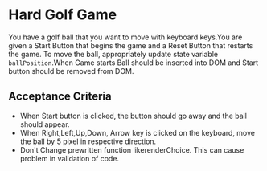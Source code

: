 # Hard Golf Game

 You have a golf ball that you want to move with keyboard keys.You are given a Start Button that begins the game and a Reset Button that restarts the game. To move the ball, appropriately update state variable <code>ballPosition</code>.When Game starts Ball should be inserted into DOM and Start button should be removed from DOM.

## Acceptance Criteria
- When Start button is clicked, the button should go away and the ball should appear.
- When Right,Left,Up,Down, Arrow  key is clicked on the keyboard, move the ball  by 5 pixel in respective direction.
- Don't Change prewritten function likerenderChoice. This can cause problem in validation of code.
